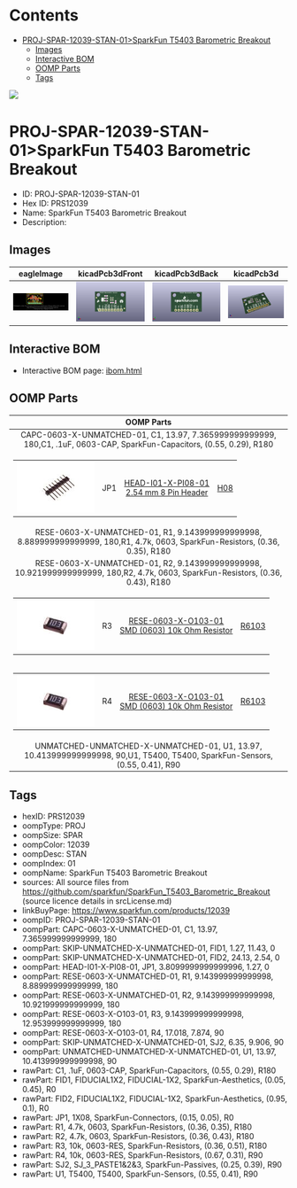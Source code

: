 



Contents
========

* [PROJ-SPAR-12039-STAN-01>SparkFun T5403 Barometric Breakout](#proj-spar-12039-stan-01sparkfun-t5403-barometric-breakout)
	* [Images](#images)
	* [Interactive BOM](#interactive-bom)
	* [OOMP Parts](#oomp-parts)
	* [Tags](#tags)
  
![][im]
# PROJ-SPAR-12039-STAN-01>SparkFun T5403 Barometric Breakout

- ID: PROJ-SPAR-12039-STAN-01
- Hex ID: PRS12039
- Name: SparkFun T5403 Barometric Breakout
- Description: 

## Images
  
  

|eagleImage|kicadPcb3dFront|kicadPcb3dBack|kicadPcb3d|
| :---: | :---: | :---: | :---: |
|[![eagleImage](eagleImage_140.png)](eagleImage_600.png)|[![kicadPcb3dFront](kicadPcb3dFront_140.png)](kicadPcb3dFront_600.png)|[![kicadPcb3dBack](kicadPcb3dBack_140.png)](kicadPcb3dBack_600.png)|[![kicadPcb3d](kicadPcb3d_140.png)](kicadPcb3d_600.png)|

## Interactive BOM

- Interactive BOM page: [ibom.html](kicad/bom/ibom.html)

## OOMP Parts
  

|OOMP Parts|
| :---: |
|CAPC-0603-X-UNMATCHED-01, C1, 13.97, 7.365999999999999, 180,C1, .1uF, 0603-CAP, SparkFun-Capacitors, (0.55, 0.29), R180|
|<table><tr><td>![HEAD-I01-X-PI08-01](https://raw.githubusercontent.com/oomlout/oomlout_OOMP_parts/main/HEAD-I01-X-PI08-01/image_140.jpg)</td><td> JP1</td><td>[HEAD-I01-X-PI08-01<br>2.54 mm 8 Pin Header](https://github.com/oomlout/oomlout_OOMP_parts/tree/main/HEAD-I01-X-PI08-01/)</td><td>[H08](https://github.com/oomlout/oomlout_OOMP_parts/tree/main/HEAD-I01-X-PI08-01/)</td></tr></table>|
|RESE-0603-X-UNMATCHED-01, R1, 9.143999999999998, 8.889999999999999, 180,R1, 4.7k, 0603, SparkFun-Resistors, (0.36, 0.35), R180|
|RESE-0603-X-UNMATCHED-01, R2, 9.143999999999998, 10.921999999999999, 180,R2, 4.7k, 0603, SparkFun-Resistors, (0.36, 0.43), R180|
|<table><tr><td>![RESE-0603-X-O103-01](https://raw.githubusercontent.com/oomlout/oomlout_OOMP_parts/main/RESE-0603-X-O103-01/image_140.jpg)</td><td> R3</td><td>[RESE-0603-X-O103-01<br>SMD (0603) 10k Ohm Resistor](https://github.com/oomlout/oomlout_OOMP_parts/tree/main/RESE-0603-X-O103-01/)</td><td>[R6103](https://github.com/oomlout/oomlout_OOMP_parts/tree/main/RESE-0603-X-O103-01/)</td></tr></table>|
|<table><tr><td>![RESE-0603-X-O103-01](https://raw.githubusercontent.com/oomlout/oomlout_OOMP_parts/main/RESE-0603-X-O103-01/image_140.jpg)</td><td> R4</td><td>[RESE-0603-X-O103-01<br>SMD (0603) 10k Ohm Resistor](https://github.com/oomlout/oomlout_OOMP_parts/tree/main/RESE-0603-X-O103-01/)</td><td>[R6103](https://github.com/oomlout/oomlout_OOMP_parts/tree/main/RESE-0603-X-O103-01/)</td></tr></table>|
|UNMATCHED-UNMATCHED-X-UNMATCHED-01, U1, 13.97, 10.413999999999998, 90,U1, T5400, T5400, SparkFun-Sensors, (0.55, 0.41), R90|

## Tags

- hexID: PRS12039
- oompType: PROJ
- oompSize: SPAR
- oompColor: 12039
- oompDesc: STAN
- oompIndex: 01
- oompName: SparkFun T5403 Barometric Breakout
- sources: All source files from https://github.com/sparkfun/SparkFun_T5403_Barometric_Breakout (source licence details in srcLicense.md)
- linkBuyPage: https://www.sparkfun.com/products/12039
- oompID: PROJ-SPAR-12039-STAN-01
- oompPart: CAPC-0603-X-UNMATCHED-01, C1, 13.97, 7.365999999999999, 180
- oompPart: SKIP-UNMATCHED-X-UNMATCHED-01, FID1, 1.27, 11.43, 0
- oompPart: SKIP-UNMATCHED-X-UNMATCHED-01, FID2, 24.13, 2.54, 0
- oompPart: HEAD-I01-X-PI08-01, JP1, 3.8099999999999996, 1.27, 0
- oompPart: RESE-0603-X-UNMATCHED-01, R1, 9.143999999999998, 8.889999999999999, 180
- oompPart: RESE-0603-X-UNMATCHED-01, R2, 9.143999999999998, 10.921999999999999, 180
- oompPart: RESE-0603-X-O103-01, R3, 9.143999999999998, 12.953999999999999, 180
- oompPart: RESE-0603-X-O103-01, R4, 17.018, 7.874, 90
- oompPart: SKIP-UNMATCHED-X-UNMATCHED-01, SJ2, 6.35, 9.906, 90
- oompPart: UNMATCHED-UNMATCHED-X-UNMATCHED-01, U1, 13.97, 10.413999999999998, 90
- rawPart: C1, .1uF, 0603-CAP, SparkFun-Capacitors, (0.55, 0.29), R180
- rawPart: FID1, FIDUCIAL1X2, FIDUCIAL-1X2, SparkFun-Aesthetics, (0.05, 0.45), R0
- rawPart: FID2, FIDUCIAL1X2, FIDUCIAL-1X2, SparkFun-Aesthetics, (0.95, 0.1), R0
- rawPart: JP1, 1X08, SparkFun-Connectors, (0.15, 0.05), R0
- rawPart: R1, 4.7k, 0603, SparkFun-Resistors, (0.36, 0.35), R180
- rawPart: R2, 4.7k, 0603, SparkFun-Resistors, (0.36, 0.43), R180
- rawPart: R3, 10k, 0603-RES, SparkFun-Resistors, (0.36, 0.51), R180
- rawPart: R4, 10k, 0603-RES, SparkFun-Resistors, (0.67, 0.31), R90
- rawPart: SJ2, SJ_3_PASTE1&2&3, SparkFun-Passives, (0.25, 0.39), R90
- rawPart: U1, T5400, T5400, SparkFun-Sensors, (0.55, 0.41), R90



[im]: kicadPcb3d_450.png
